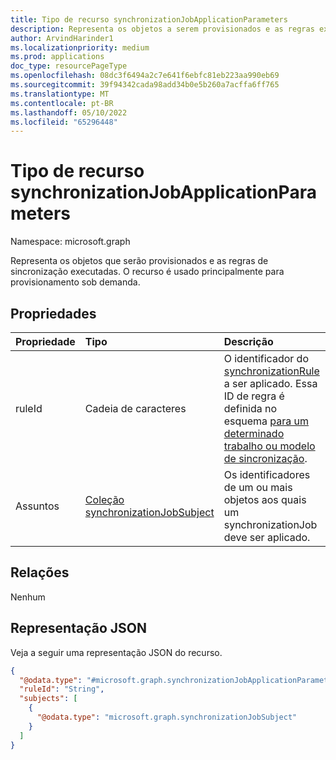```yaml
---
title: Tipo de recurso synchronizationJobApplicationParameters
description: Representa os objetos a serem provisionados e as regras executadas durante o provisionamento sob demanda.
author: ArvindHarinder1
ms.localizationpriority: medium
ms.prod: applications
doc_type: resourcePageType
ms.openlocfilehash: 08dc3f6494a2c7e641f6ebfc81eb223aa990eb69
ms.sourcegitcommit: 39f94342cada98add34b0e5b260a7acffa6ff765
ms.translationtype: MT
ms.contentlocale: pt-BR
ms.lasthandoff: 05/10/2022
ms.locfileid: "65296448"
---
```

# <a name="synchronizationjobapplicationparameters-resource-type"></a>Tipo de recurso synchronizationJobApplicationParameters

Namespace: microsoft.graph

Representa os objetos que serão provisionados e as regras de sincronização executadas. O recurso é usado principalmente para provisionamento sob demanda. 

## <a name="properties"></a>Propriedades
|Propriedade|Tipo|Descrição|
|:---|:---|:---|
|ruleId|Cadeia de caracteres|O identificador do [synchronizationRule](synchronization-synchronizationrule.md) a ser aplicado. Essa ID de regra é definida no esquema [para um determinado trabalho ou modelo de sincronização](../api/synchronization-synchronizationschema-get.md). |
|Assuntos|[Coleção synchronizationJobSubject](../resources/synchronization-synchronizationjobsubject.md)|Os identificadores de um ou mais objetos aos quais um synchronizationJob deve ser aplicado.|

## <a name="relationships"></a>Relações
Nenhum

## <a name="json-representation"></a>Representação JSON
Veja a seguir uma representação JSON do recurso.
<!-- {
  "blockType": "resource",
  "@odata.type": "microsoft.graph.synchronizationJobApplicationParameters"
}
-->
``` json
{
  "@odata.type": "#microsoft.graph.synchronizationJobApplicationParameters",
  "ruleId": "String",
  "subjects": [
    {
      "@odata.type": "microsoft.graph.synchronizationJobSubject"
    }
  ]
}
```


